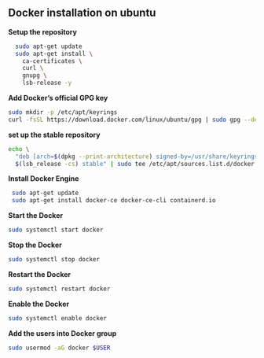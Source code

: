 ## Docker installation on ubuntu

**Setup the repository**

```bash
  sudo apt-get update
  sudo apt-get install \
    ca-certificates \
    curl \
    gnupg \
    lsb-release -y
```
**Add Docker’s official GPG key**

```bash
sudo mkdir -p /etc/apt/keyrings
curl -fsSL https://download.docker.com/linux/ubuntu/gpg | sudo gpg --dearmor -o /etc/apt/keyrings/docker.gpg
```
**set up the stable repository**

```bash
echo \
  "deb [arch=$(dpkg --print-architecture) signed-by=/usr/share/keyrings/docker-archive-keyring.gpg] https://download.docker.com/linux/ubuntu \
  $(lsb_release -cs) stable" | sudo tee /etc/apt/sources.list.d/docker.list > /dev/null
```

**Install Docker Engine**

```bash
 sudo apt-get update
 sudo apt-get install docker-ce docker-ce-cli containerd.io
```

**Start the Docker**

```bash
sudo systemctl start docker
```

**Stop the Docker**

```bash
sudo systemctl stop docker
```

**Restart the Docker**

```bash
sudo systemctl restart docker
```

**Enable the Docker**
```bash
sudo systemctl enable docker
```
**Add the users into Docker group**

```bash
sudo usermod -aG docker $USER
```

